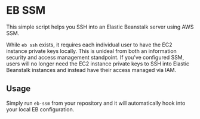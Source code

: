 # EB SSM

This simple script helps you SSH into an Elastic Beanstalk server using AWS SSM.

While `eb ssh` exists, it requires each individual user to have the EC2 instance private keys locally. This is unideal
from both an information security and access management standpoint. If you've configured SSM, users will no longer need
the EC2 instance private keys to SSH into Elastic Beanstalk instances and instead have their access managed via IAM.

## Usage

Simply run `eb-ssm` from your repository and it will automatically hook into your local EB configuration.
